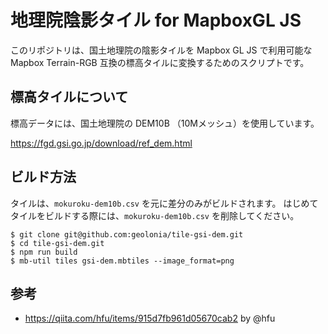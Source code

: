 # 地理院陰影タイル for MapboxGL JS

このリポジトリは、国土地理院の陰影タイルを Mapbox GL JS で利用可能な Mapbox Terrain-RGB 互換の標高タイルに変換するためのスクリプトです。

## 標高タイルについて

標高データには、国土地理院の DEM10B （10Mメッシュ）を使用しています。

https://fgd.gsi.go.jp/download/ref_dem.html

## ビルド方法

タイルは、`mokuroku-dem10b.csv` を元に差分のみがビルドされます。
はじめてタイルをビルドする際には、`mokuroku-dem10b.csv` を削除してください。

```
$ git clone git@github.com:geolonia/tile-gsi-dem.git
$ cd tile-gsi-dem.git
$ npm run build
$ mb-util tiles gsi-dem.mbtiles --image_format=png
```

## 参考

* https://qiita.com/hfu/items/915d7fb961d05670cab2 by @hfu
